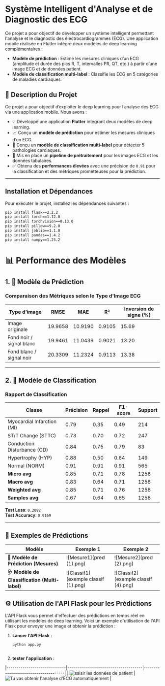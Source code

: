 # Système Intelligent d'Analyse et de Diagnostic des ECG

Ce projet a pour objectif de développer un système intelligent permettant l'analyse et le diagnostic des électrocardiogrammes (ECG). Une application mobile réalisée en Flutter intègre deux modèles de deep learning complémentaires :

- **Modèle de prédiction** : Estime les mesures cliniques d’un ECG (amplitude et durée des pics R, T, intervalles PR, QT, etc.) à partir d’une image ECG et de données patient.
- **Modèle de classification multi-label** : Classifie les ECG en 5 catégories de maladies cardiaques.

## 📱 Description du Projet

Ce projet a pour objectif d’exploiter le deep learning pour l’analyse des ECG via une application mobile. Nous avons :

- 💡 Développé une application **Flutter** intégrant deux modèles de deep learning.
- 📈 Conçu un **modèle de prédiction** pour estimer les mesures cliniques d’un ECG.
- 🏥 Conçu un **modèle de classification multi-label** pour détecter 5 pathologies cardiaques.
- 🧼 Mis en place un **pipeline de prétraitement** pour les images ECG et les données tabulaires.
- ✅ Obtenu des **performances élevées** avec une précision de `0.91` pour la classification et des métriques prometteuses pour la prédiction.

---


## Installation et Dépendances

Pour exécuter le projet, installez les dépendances suivantes :

```bash
pip install flask==2.2.2
pip install torch==1.12.0
pip install torchvision==0.13.0
pip install pillow==9.2.0
pip install joblib==1.1.0
pip install pandas==1.4.2
pip install numpy==1.23.2 
```
# 📊 Performance des Modèles

## 1. 🔢 Modèle de Prédiction

### Comparaison des Métriques selon le Type d'Image ECG

| Type d’image                  | RMSE    | MAE     | R²     | Inversion de signe (%) |
|------------------------------|---------|---------|--------|-------------------------|
| Image originale              | 19.9658 | 10.9190 | 0.9105 | 15.69                   |
| Fond noir / signal blanc     | 19.9461 | 11.0439 | 0.9021 | 13.20                   |
| Fond blanc / signal noir     | 20.3309 | 11.2324 | 0.9113 | 13.38                   |

---

## 2. 🧠 Modèle de Classification

### Rapport de Classification

| Classe                          | Précision | Rappel | F1-score | Support |
|--------------------------------|-----------|--------|----------|---------|
| Myocardial Infarction (MI)     | 0.79      | 0.35   | 0.49     | 214     |
| ST/T Change (STTC)             | 0.73      | 0.70   | 0.72     | 247     |
| Conduction Disturbance (CD)    | 0.84      | 0.75   | 0.79     | 83      |
| Hypertrophy (HYP)              | 0.88      | 0.50   | 0.64     | 149     |
| Normal (NORM)                  | 0.91      | 0.91   | 0.91     | 565     |
| **Micro avg**                  | 0.85      | 0.71   | 0.78     | 1258    |
| **Macro avg**                  | 0.83      | 0.64   | 0.71     | 1258    |
| **Weighted avg**               | 0.85      | 0.71   | 0.76     | 1258    |
| **Samples avg**                | 0.67      | 0.64   | 0.65     | 1258    |

**Test Loss**: `0.2092`  
**Test Accuracy**: `0.9169`

---


## 🧪 Exemples de Prédictions

| Modèle                        | Exemple 1                            | Exemple 2                            |
|------------------------------|--------------------------------------|--------------------------------------|
| **📏 Modèle de Prédiction (Mesures)**     | ![Mesure1](pred (1).png)    | ![Mesure2](pred (2).png)    |
| **🩺 Modèle de Classification (Multi-label)**  | ![Classif1](exemple classif (1).png)  | ![Classif2](exemple classif (4).png)  |

## ⚙️ Utilisation de l'API Flask pour les Prédictions

L'API Flask vous permet d'effectuer des prédictions en temps réel en utilisant les modèles de deep learning. Voici un exemple d'utilisation de l'API Flask pour envoyer une image et obtenir la prédiction :

1. **Lancer l'API Flask** :
   ```bash
   python app.py
```
```

2. **tester l'application** :


|------------------------------|--------------------------------------|--------------------------------------|
|    ![saisir les données de patient ](https://drive.google.com/uc?id=18SOjwZYRlt1Vmet3zX2Q5F4ubqKgbrLN)
| ![Tu vas obtenir l'analyse d'ECG automatiquement  ](https://drive.google.com/uc?id=1R-DZjALsB7JF-IeGV-AmzyZ-ViOFoMgF)  |

